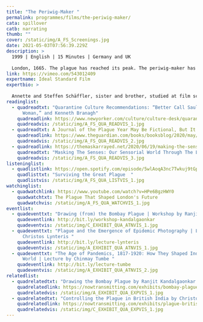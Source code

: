 ```yaml
---
title: "The Periwig-Maker "
permalink: programmes/films/the-periwig-maker/
cata: spillover
catb: narrating
thumb: ""
cover: /static/img/A_FS_Screenings.jpg
date: 2021-05-03T07:56:39.229Z
description: >
  1999 | English | 15 Minutes | Germany and UK 
   
  London, 1665. The plague has reached its peak. The periwig-maker has sealed himself off from the outside to escape the danger of infection. Through his shop window he observes the dying in the street and reflects on the causes and consequences of the epidemic. When a young girl seeks his help he makes a fateful decision. This Oscar nominated film is loosely based on Daniel Defoe’s ‘A Journal of the Plague Year’, and has been screened at over 100 international film festivals. 
link: https://vimeo.com/543012409
expertname: Ideal Standard Film
expertbio: >
  
  Annette and Steffen Schäffler, sister and brother, studied at film schools in Germany and founded their production company Ideal Standard Film in 1994. They went on to produce several short films and a 60 minute documentary. In most of their projects Steffen is the director and Annette the producer. The Periwig-Maker was their first animated short film, won more than 30 international prizes and was nominated for a Bafta and an Oscar.
readinglist:
  - quadreadtxt: "Quarantine Culture Recommendations: “Better Call Saul,” “Designing
      Woman,” and Kenneth Branagh"
    quadreadlink: https://www.newyorker.com/culture/culture-desk/quarantine-culture-recommendations-better-call-saul-designing-woman-and-kenneth-branagh
    quadreadvis: /static/img/A_FS_QUA_READVIS_1.jpg
  - quadreadtxt: A Journal of the Plague Year May Be Fictional, But It's Not Untrue
    quadreadlink: https://www.theguardian.com/books/booksblog/2020/may/12/a-journal-of-the-plague-year-fictional-not-untrue-daniel-defoe
    quadreadvis: /static/img/A_FS_QUA_READVIS_2.jpg
  - quadreadlink: https://themaskarrayed.net/2020/06/19/making-the-senses/
    quadreadtxt: "Masking The Senses: Our Sensorial World Through The Layers Of The Mask"
    quadreadvis: /static/img/A_FS_QUA_READVIS_3.jpg
listeninglist:
  - quadlistlink: https://open.spotify.com/episode/5wlAoqA3nc7Twkuj9tGpoS
    quadlisttxt: "Surviving the Great Plague  "
    quadlistvis: /static/img/A_FS_QUA_LISTVIS_1.jpg
watchinglist:
  - quadwatchlink: https://www.youtube.com/watch?v=HPe6BgzHWY0
    quadwatchtxt: The Plague That Shaped London's Future
    quadwatchvis: /static/img/A_FS_QUA_WATCHVIS_1.jpg
eventlist:
  - quadeventtxt: "Drawing (from) the Bombay Plague | Workshop by Ranjit Kandalgaonkar "
    quadeventlink: http://bit.ly/workshop-kandalgaonkar
    quadeventvis: /static/img/C_EXHIBIT_QUA_ATNVIS_1.jpg
  - quadeventtxt: "Plague and the Emergence of Epidemic Photography | Lecture by
      Christos Lynteris "
    quadeventlink: http://bit.ly/lecture-lynteris
    quadeventvis: /static/img/A_EXHIBIT_QUA_ATNVIS_1.jpg
  - quadeventtxt: "The Age of Pandemics, 1817-1920: How They Shaped India and the
      World | Lecture by Chinmay Tumbe "
    quadeventlink: http://bit.ly/lecture-tumbe
    quadeventvis: /static/img/A_EXHIBIT_QUA_ATNVIS_2.jpg
relatedlist:
  - quadrelatedtxt: "Drawing the Bombay Plague by Ranjit Kandalgaonkar "
    quadrelatedlink: https://nowtransmitting.com/exhibits/bombay-plague/
    quadrelatedvis: /static/img/A_EXHIBIT_QUA_EXPVIS_1.jpg
  - quadrelatedtxt: "Controlling the Plague in British India by Christos Lynteris "
    quadrelatedlink: https://nowtransmitting.com/exhibits/plague-british-india/
    quadrelatedvis: /static/img/C_EXHIBIT_QUA_EXPVIS_1.jpg
---
```

